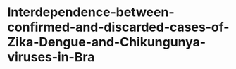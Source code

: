 # Interdependence-between-confirmed-and-discarded-cases-of-Zika-Dengue-and-Chikungunya-viruses-in-Bra